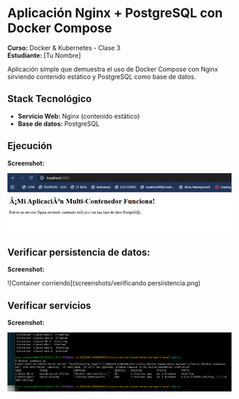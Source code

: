 # Aplicación Nginx + PostgreSQL con Docker Compose

**Curso:** Docker & Kubernetes - Clase 3  
**Estudiante:** [Tu Nombre]

Aplicación simple que demuestra el uso de Docker Compose con Nginx sirviendo contenido estático y PostgreSQL como base de datos.

## Stack Tecnológico

- **Servicio Web:** Nginx (contenido estático)
- **Base de datos:** PostgreSQL

## Ejecución

**Screenshot:**

![Container corriendo](screenshots/localhost_8080.png)

## Verificar persistencia de datos:

**Screenshot:**

![Container corriendo](screenshots/verificando persiistencia.png)

## Verificar servicios

**Screenshot:**

![Container corriendo](screenshots/verifica_corriendo_servicios.png)
